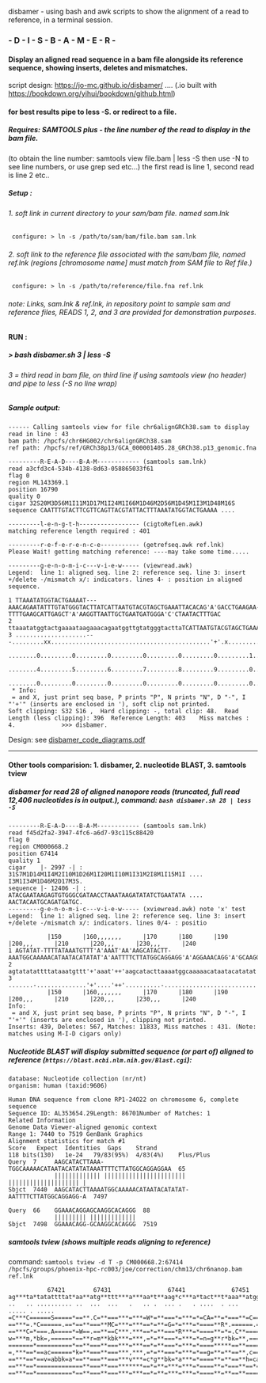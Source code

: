 disbamer - using bash and awk scripts to show the alignment of a read to reference, in a terminal session.

### - D - I - S - B - A - M - E - R -

#### Display an aligned read sequence in a bam file alongside its reference sequence, showing inserts, deletes and mismatches.
 
 script design: https://jo-mc.github.io/disbamer/   ....  (.io built with https://bookdown.org/yihui/bookdown/github.html)

#### for best results pipe to less -S. or redirect to a file.

##### Requires: SAMTOOLS  plus - the line number of the read to display in the bam file. 
(to obtain the line number: samtools view file.bam | less -S   then use -N to see line numbers, or use grep sed etc...)
the first read is line 1, second read is line 2 etc..
##### Setup :
###### 1. soft link in current directory to your sam/bam file. named sam.lnk
<code>	configure: > ln -s /path/to/sam/bam/file.bam sam.lnk </code>
###### 2. soft link to the reference file associated with the sam/bam file, named ref.lnk (regions [chromosome name] must match from SAM file to Ref file.)
<code>	configure: > ln -s /path/to/reference/file.fna ref.lnk </code>
###### note: Links, sam.lnk & ref.lnk, in repository point to sample sam and reference files, READS 1, 2, and 3 are provided for demonstration purposes.
#### RUN :
#####  > bash disbamer.sh 3 | less -S
###### 3 = third read in bam file, on third line if using samtools view (no header) and pipe to less (-S no line wrap)

##### Sample output:
```
------ Calling samtools view for file chr6alignGRCh38.sam to display read in line : 43
bam path: /hpcfs/chr6HG002/chr6alignGRCh38.sam
ref path: /hpcfs/ref/GRCh38p13/GCA_000001405.28_GRCh38.p13_genomic.fna

---------R-E-A-D----B-A-M------------ (samtools sam.lnk)
read a3cfd3c4-534b-4138-8d63-058865033f61
flag 0
region ML143369.1
position 16790
quality 0
cigar 32S20M3D56M1I11M1D17M1I24M1I66M1D46M2D56M1D45M1I3M1D48M16S
sequence CAATTTGTACTTCGTTCAGTTACGTATTACTTTAAATATGGTACTGAAAA ....

---------l-e-n-g-t-h----------------- (cigtoRefLen.awk)
matching reference length required : 401

---------r-e-f-e-r-e-n-c-e----------- (getrefseq.awk ref.lnk)
Please Wait! getting matching reference: ----may take some time.....

---------g-e-n-o-m-i-c---v-i-e-w----- (viewread.awk)  
Legend:  line 1: aligned seq. line 2: reference seq. line 3: insert +/delete -/mismatch x/: indicators. lines 4- : position in aligned sequence.
 
1 TTAAATATGGTACTGAAAAT---AAACAGAATATTTGTATGGGTACTTATCATTAATGTACGTAGCTGAAATTACACAG'A'GACCTGAAGAA-TTTTGAAGCATTGAGCT'A'AAGGTTAATTGCTGAATGATGGGA'C'CTAATACTTTGAC
2 ttaaatatggtactgaaaataagaaacagaatggttgtatgggtacttaTCATTAATGTACGTAGCTGAAATTACACAG'+'GGCCTGAAGAATTTTTGAAGCATTGAGCT'+'AAGGTTAATTGCTGAATGATGGGA'+'CTAATACTTTGAC
3 ....................---.........xx.............................................'+'.x.........-.................'+'........................'+'.............
  ........0.........0.........0.........0.........0.........0.........1.........1'+'.........1.........1.........'+'1.........1.........1...'+'......1......
  ........4.........5.........6.........7.........8.........9.........0.........1'+'.........2.........3.........'+'4.........5.........6...'+'......7......
  ........0.........0.........0.........0.........0.........0.........0.........0'+'.........0.........0.........'+'0.........0.........0...'+'......0......
 * Info:
 = and X, just print seq base, P prints "P", N prints "N", D "-", I "'+'" (inserts are enclosed in '), soft clip not printed. 
Soft clipping: S32 S16 ,  Hard clipping: -, total clip: 48.  Read Length (less clipping): 396  Reference Length: 403    Miss matches : 4.             >>> disbamer. 

```
Design: see [disbamer_code_diagrams.pdf](./disbamer_code_diagrams.pdf) 

_____________________________________________________________________________________________________________________________________________________________

#### Other tools comparision: 1. disbamer, 2. nucleotide BLAST, 3. samtools tview

##### disbamer for read 28 of aligned nanopore reads (truncated, full read 12,406 nucleotides is in output.), command: ```bash disbamer.sh 28 | less -S```
```
---------R-E-A-D----B-A-M------------ (samtools sam.lnk)
read f45d2fa2-3947-4fc6-a6d7-93c115c88420
flag 0
region CM000668.2
position 67414
quality 1
cigar    |- 2997 -| :  31S7M1D14M1I4M2I10M1D26M1I20M1I10M1I31M2I8M1I15M1I .... I3M1I34M1D46M2D17M3S.
sequence |- 12406 -| :  ATACGAATAAGAGTGTGGGCGATAACCTAAATAAGATATATCTGAATATA ....  AACTACAATGCAGATGATGC.
---------g-e-n-o-m-i-c---v-i-e-w----- (xviewread.awk) note 'x' test
Legend:  line 1: aligned seq. line 2: reference seq. line 3: insert +/delete -/mismatch x/: indicators. lines 0/4- : positio

           |150      |160,,,,,,,      |170      |180      |190      |200,,,      |210      |220,,,      |230,,,      |240
1 AGTATAT-TTTTATAAATGTTT'A'AAAT'AA'AAGCATACTT-AAATGGCAAAAACATAATACATATAT'A'AATTTTCTTATGGCAGGAGG'A'AGGAAACAGG'A'GCAAGGCACAGGG
2 agtatatattttataaatgttt'+'aaat'++'aagcatacttaaaatggcaaaaacataatacatatat'+'aattttcttatggCAGGAGG'+'AGGAAACAGG'+'GCAAGGCACAGGG
3 .......-..............'+'....'++'..........-..........................'+'....................'+'..........'+'.............
           |150      |160,,,,,,,      |170      |180      |190      |200,,,      |210      |220,,,      |230,,,      |240
Info:
 = and X, just print seq base, P prints "P", N prints "N", D "-", I "'+'" (inserts are enclosed in '), clipping not printed.
Inserts: 439, Deletes: 567, Matches: 11833, Miss matches : 431. (Note: matches using M-I-D cigars only)
```
##### Nucleotide BLAST will display submitted sequence (or part of) aligned to reference (```https://blast.ncbi.nlm.nih.gov/Blast.cgi```):
```Submitted sequence:  AAATAAAAGCATACTTAAATGGCAAAAACATAATACATATATAAATTTTCTTATGGCAGGAGGAAGGAAACAGGAGCAAGGCACAGGG
database: Nucleotide collection (nr/nt)
organism: human (taxid:9606)
```
```
Human DNA sequence from clone RP1-24O22 on chromosome 6, complete sequence
Sequence ID: AL353654.29Length: 86701Number of Matches: 1
Related Information
Genome Data Viewer-aligned genomic context
Range 1: 7440 to 7519 GenBank Graphics
Alignment statistics for match #1
Score	Expect	Identities	Gaps	Strand
118 bits(130)	1e-24	79/83(95%)	4/83(4%)	Plus/Plus
Query  7     AAGCATACTTAAA-TGGCAAAAACATAATACATATATAAATTTTCTTATGGCAGGAGGAA  65
             ||||||||||||| ||||||||||||||||||||||| |||||||||||||||||||| |
Sbjct  7440  AAGCATACTTAAAATGGCAAAAACATAATACATATAT-AATTTTCTTATGGCAGGAGG-A  7497

Query  66    GGAAACAGGAGCAAGGCACAGGG  88
             ||||||||| |||||||||||||
Sbjct  7498  GGAAACAGG-GCAAGGCACAGGG  7519
```
##### samtools tview (shows multiple reads aligning to reference)
command: ```samtools tview -d T -p CM000668.2:67414  /hpcfs/groups/phoenix-hpc-rc003/joe/correction/chm13/chr6nanop.bam ref.lnk ```
```
           67421        67431                67441             67451
ag***ta*tatattttat*aa**atg**ttt***a***aa*t**aag*c***a*tact**t*aaa**atggc*a*aaaac
..   .. .......... ..  ...  ...   .   .. .  ... .   . ....  . ...  ..... . .....
=C***C======S=====*==**.C=**===***=***=W*=**===*=***=*=CA=**=*===**=C==.*=*===.A
==***=.*C======.==*==**===**MC=***=***==*=**=G=*=***=*====**R*.======.==*=*====A
==***C=*===.A=====*=W==.==**==C***.***==*=**===*R***=*====**=*=.C**=====*=*M====
w=***m,*bk=,======*==**r=m**kbk***=***,=*=**===*=***=*=n=g**r*bk=**,====***====h
=======*==========*==**===**===***=***==*=**===*=***=*====*****==**=====***=====
=,***==*==ac======*k=**===**===***,***,=*=**===*=***=*==g=**=**==**,c===*=*==h==
==***==*==v=abbk=a*==**===**===***v***=c*g**bk=*a***=*====**=**==**h=cab*k*=,===
==***==*=============**===**===*******==*=**=***=***=*====**=*===**==*==*=*=====
==***==*==========*==**===**===***=***==*=**=***=***=*====**=**==**=====*=*=====
```
